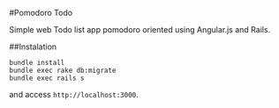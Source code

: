 #Pomodoro Todo

Simple web Todo list app pomodoro oriented using Angular.js and Rails.

##Instalation

```
bundle install
bundle exec rake db:migrate
bundle exec rails s
```

and access `http://localhost:3000`.
